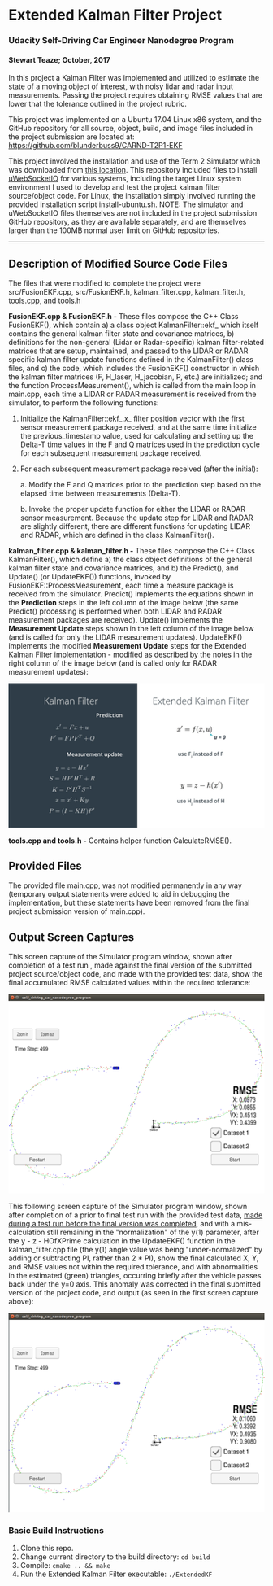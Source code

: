 # Extended Kalman Filter Project

### Udacity Self-Driving Car Engineer Nanodegree Program
#### Stewart Teaze; October, 2017

In this project a Kalman Filter was implemented and utilized to estimate the state of a moving object of interest, with noisy lidar and radar input measurements. Passing the project requires obtaining RMSE values that are lower that the tolerance outlined in the project rubric. 

This project was implemented on a Ubuntu 17.04 Linux x86 system, and the GitHub repository for all source, object, build, and image files included in the project submission are located at: https://github.com/blunderbuss9/CARND-T2P1-EKF

This project involved the installation and use of the Term 2 Simulator which was downloaded from [this location](https://github.com/udacity/self-driving-car-sim/releases).   This repository included files to install [uWebSocketIO](https://github.com/uWebSockets/uWebSockets) for various systems, including the target Linux system environment I used to develop and test the project kalman filter source/object code.  For Linux, the installation simply involved running the provided installation script install-ubuntu.sh.  NOTE: The simulator and uWebSocketIO files themselves are not included in the project submission GitHub repository, as they are available separately, and are themselves larger than the 100MB normal user limit on GitHub repositories.

---

## Description of Modified Source Code Files

The files that were modified to complete the project were src/FusionEKF.cpp, src/FusionEKF.h, kalman_filter.cpp, kalman_filter.h, tools.cpp, and tools.h

**FusionEKF.cpp & FusionEKF.h -** These files compose the C++ Class FusionEKF(), which contain a) a class object KalmanFilter::ekf_ which itself contains the general kalman filter state and covariance matrices, b) definitions for the non-general (Lidar or Radar-specific) kalman filter-related matrices that are setup, maintained, and passed to the LIDAR or RADAR specific kalman filter update functions defined in the KalmanFilter() class files, and c) the code, which includes the FusionEKF() constructor in which the kalman filter matrices (F, H_laser, H_jacobian, P, etc.) are initialized; and the function ProcessMeasurement(), which is called  from the main loop in main.cpp, each time a LIDAR or RADAR measurement is received from the simulator, to perform the following functions:

1. Initialize the KalmanFilter::ekf_.x_ filter position vector with the first sensor measurement package received, and at the same time initialize the previous_timestamp value, used for calculating and setting up the Delta-T time values in the F and Q matrices used in the prediction cycle for each subsequent measurement package received.

2. For each subsequent measurement package received (after the initial):

   a. Modify the F and Q matrices prior to the prediction step based on the elapsed time 	between measurements (Delta-T).

   b. Invoke the proper update function for either the LIDAR or RADAR sensor measurement. Because the update step for LIDAR and RADAR are slightly different, there are different functions for updating LIDAR and RADAR, which are defined in the class KalmanFilter().

**kalman_filter.cpp & kalman_filter.h -** These files compose the C++ Class KalmanFilter(), which define a) the class object definitions of the general kalman filter state and covariance matrices, and b) the Predict(), and Update() (or UpdateEKF()) functions, invoked by FusionEKF::ProcessMeasurement, each time a measure package is received from the simulator.   Predict() implements the equations shown in the **Prediction** steps in the left column of the image below (the same Predict() processing is performed when both LIDAR and RADAR measurement packages are received).  Update() implements the **Measurement Update** steps shown in the left column of the image below (and is called for only the LIDAR measurement updates).  UpdateEKF() implements the modified **Measurement Update** steps for the Extended Kalman Filter implementation - modified as described by the notes in the right column of the image below (and is called only for RADAR measurement updates):

![algorithm-generalization-900](screenCaps/algorithm-generalization-900.jpg)

**tools.cpp and tools.h -** Contains helper function CalculateRMSE().

## Provided Files

The provided file main.cpp, was not modified permanently in any way (temporary output statements were added to aid in debugging the implementation, but these statements have been removed from the final project submission version of main.cpp).

## Output Screen Captures

This screen capture of the Simulator program window, shown after completion of a test run , made against the final version of the submitted project source/object code, and made with the provided test data, show the final accumulated RMSE calculated values within the required tolerance:

![shot2](screenCaps/shot2.png)

This following screen capture of the Simulator program window, shown after completion of a prior to final test run with the provided test data, <u>made during a test run before the final version was completed</u>, and with a mis-calculation still remaining in the "normalization" of the y(1) parameter, after the y - z - HOfXPrime calculation in the UpdateEKF() function in the kalman_filter.cpp file (the y(1) angle value was being "under-normalized" by adding or subtracting PI, rather than 2 * PI), show the final calculated X, Y, and RMSE values not within the required tolerance, and with abnormalities in the estimated (green) triangles, occurring briefly after the vehicle passes back under the y=0 axis.  This anomaly was corrected in the final submitted version of the project code, and output (as seen in the first screen capture above):

![shot1](screenCaps/shot1.png)

### Basic Build Instructions

1. Clone this repo.
2. Change current directory to the build directory: `cd build`
3. Compile: `cmake .. && make` 
4. Run the Extended Kalman Filter executable: `./ExtendedKF `
